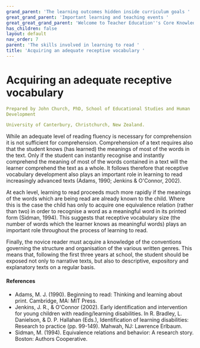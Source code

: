 ```yaml
---
grand_parent: 'The learning outcomes hidden inside curriculum goals '
great_grand_parent: 'Important learning and teaching events '
great_great_grand_parent: 'Welcome to Teacher Education''s Core Knowledge and Skills.'
has_children: false
layout: default
nav_order: 7
parent: 'The skills involved in learning to read '
title: 'Acquiring an adequate receptive vocabulary '
---
```

# Acquiring an adequate receptive vocabulary


```yaml
Prepared by John Church, PhD, School of Educational Studies and Human
Development

University of Canterbury, Christchurch, New Zealand.
```


While an adequate level of reading fluency is necessary for
comprehension it is not sufficient for comprehension. Comprehension of a
text requires also that the student knows (has learned) the meanings of
most of the words in the text. Only if the student can instantly
recognise and instantly comprehend the meaning of most of the words
contained in a text will the learner comprehend the text as a whole. It
follows therefore that receptive vocabulary development also plays an
important role in learning to read increasingly advanced texts (Adams,
1990; Jenkins & O\'Connor, 2002).

At each level, learning to read proceeds much more rapidly if the
meanings of the words which are being read are already known to the
child. Where this is the case the child has only to acquire one
equivalence relation (rather than two) in order to recognise a word as a
meaningful word in its printed form (Sidman, 1994). This suggests that
receptive vocabulary size (the number of words which the learner knows
as meaningful words) plays an important role throughout the process of
learning to read.

Finally, the novice reader must acquire a knowledge of the conventions
governing the structure and organisation of the various written genres.
This means that, following the first three years at school, the student
should be exposed not only to narrative texts, but also to descriptive,
expository and explanatory texts on a regular basis.


#### References

-   Adams, M. J. (1990). Beginning to read: Thinking and learning about
    print. Cambridge, MA: MIT Press.
-   Jenkins, J. R., & O\'Connor (2002). Early identification and
    intervention for young children with reading/learning disabilities.
    In R. Bradley, L. Danielson, & D. P. Hallahan (Eds.), Identification
    of learning disabilities: Research to practice (pp. 99-149). Mahwah,
    NJ: Lawrence Erlbaum.
-   Sidman, M. (1994). Equivalence relations and behavior: A research
    story. Boston: Authors Cooperative.
